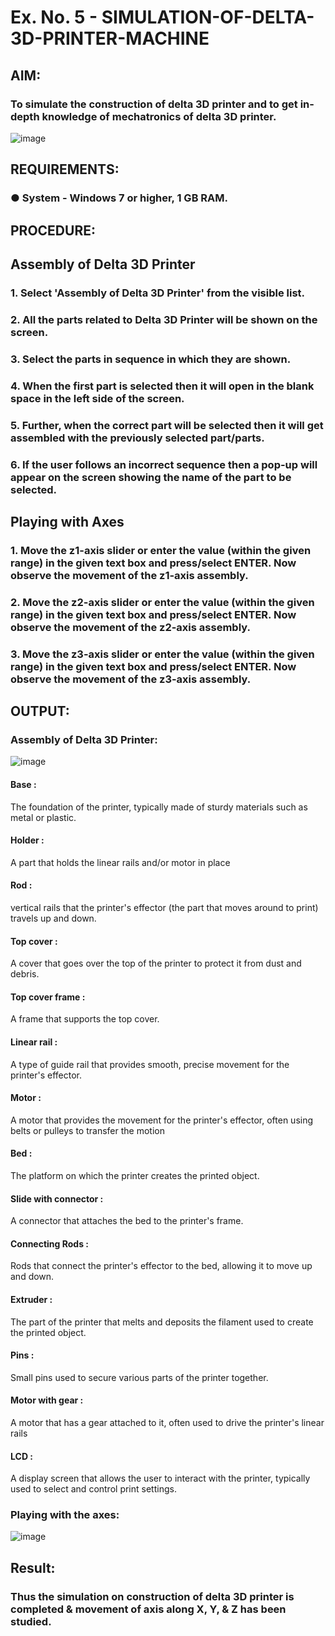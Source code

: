 # Ex. No. 5 - SIMULATION-OF-DELTA-3D-PRINTER-MACHINE
## AIM:
### To simulate the construction of delta 3D printer and to get in-depth knowledge of mechatronics of delta 3D printer.

![image](https://github.com/Sellakumar1987/Ex.-No.-5---SIMULATION-OF-DELTA-3D-PRINTER-MACHINE/assets/113594316/c784471e-098f-456d-9c1b-e9f0ce56cc9b)

## REQUIREMENTS:
### ●	System - Windows 7 or higher, 1 GB RAM.

## PROCEDURE:

## Assembly of Delta 3D Printer
### 1.	Select 'Assembly of Delta 3D Printer' from the visible list.
### 2.	All the parts related to Delta 3D Printer will be shown on the screen.
### 3.	Select the parts in sequence in which they are shown.
### 4.	When the first part is selected then it will open in the blank space in the left side of the screen.
### 5.	Further, when the correct part will be selected then it will get assembled with the previously selected part/parts.
### 6.	If the user follows an incorrect sequence then a pop-up will appear on the screen showing the name of the part to be selected.

## Playing with Axes
### 1.	Move the z1-axis slider or enter the value (within the given range) in the given text box and press/select ENTER. Now observe the movement of the z1-axis assembly.
### 2.	Move the z2-axis slider or enter the value (within the given range) in the given text box and press/select ENTER. Now observe the movement of the z2-axis assembly.
### 3.	Move the z3-axis slider or enter the value (within the given range) in the given text box and press/select ENTER. Now observe the movement of the z3-axis assembly.

## OUTPUT:
### Assembly of Delta 3D Printer:
![image](https://github.com/SANTHAN-2006/Ex.-No.-5---SIMULATION-OF-DELTA-3D-PRINTER-MACHINE/assets/80164014/103f13db-d87e-434f-80c8-e82823d8f372)

#### Base :
The foundation of the printer, typically made of sturdy materials such as metal or plastic.
#### Holder :
A part that holds the linear rails and/or motor in place
#### Rod :
vertical rails that the printer's effector (the part that moves around to print) travels up and down.
#### Top cover :
A cover that goes over the top of the printer to protect it from dust and debris.
#### Top cover frame :
A frame that supports the top cover.
#### Linear rail :
A type of guide rail that provides smooth, precise movement for the printer's effector.
#### Motor :
A motor that provides the movement for the printer's effector, often using belts or pulleys to transfer the motion
#### Bed :
The platform on which the printer creates the printed object.
#### Slide with connector :
A connector that attaches the bed to the printer's frame.
#### Connecting Rods :
Rods that connect the printer's effector to the bed, allowing it to move up and down.
#### Extruder :
The part of the printer that melts and deposits the filament used to create the printed object.
#### Pins :
Small pins used to secure various parts of the printer together.
#### Motor with gear :
A motor that has a gear attached to it, often used to drive the printer's linear rails
#### LCD : 
A display screen that allows the user to interact with the printer, typically used to select and control print settings.

### Playing with the axes:
![image](https://github.com/SANTHAN-2006/Ex.-No.-5---SIMULATION-OF-DELTA-3D-PRINTER-MACHINE/assets/80164014/a3f9bd2d-bb38-4954-aabc-4bcbf0d639fd)

## Result: 
### Thus the simulation on construction of delta 3D printer is completed & movement of axis along X, Y, & Z has been studied.
